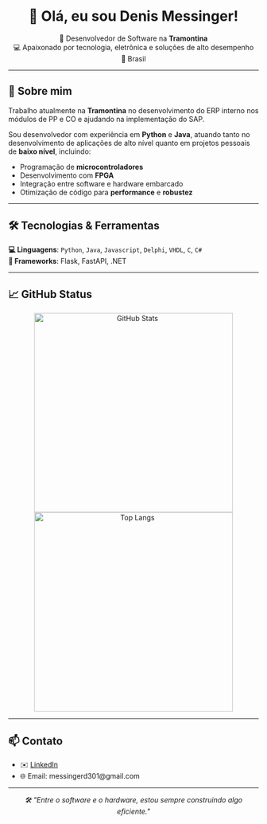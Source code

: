 <div align="center">
  <h1>👋 Olá, eu sou Denis Messinger!</h1>
  <p>
    🎯 Desenvolvedor de Software na <strong>Tramontina</strong> <br>
    💻 Apaixonado por tecnologia, eletrônica e soluções de alto desempenho <br>
    📍 Brasil
  </p>
</div>

---

<h2>🚀 Sobre mim</h2>
<p>
  Trabalho atualmente na <strong>Tramontina</strong> no desenvolvimento do ERP interno nos módulos de PP e CO e ajudando na implementação do SAP.
</p>
<p>
  Sou desenvolvedor com experiência em <strong>Python</strong> e <strong>Java</strong>, atuando tanto no desenvolvimento de aplicações de alto nível quanto em projetos pessoais de <strong>baixo nível</strong>, incluindo:
</p>
<ul>
  <li>Programação de <strong>microcontroladores</strong></li>
  <li>Desenvolvimento com <strong>FPGA</strong></li>
  <li>Integração entre software e hardware embarcado</li>
  <li>Otimização de código para <strong>performance</strong> e <strong>robustez</strong></li>
</ul>

---

<h2>🛠️ Tecnologias & Ferramentas</h2>
<p>
  <strong>💻 Linguagens</strong>: <code>Python</code>, <code>Java</code>, <code>Javascript</code>, <code>Delphi</code>, <code>VHDL</code>, <code>C</code>, <code>C#</code> <br>
  <strong>🧠 Frameworks</strong>: Flask, FastAPI, .NET
</p>

---

<h2>📈 GitHub Status</h2>
<p align="center">
  <img src="https://github-readme-stats.vercel.app/api?username=denismessinger&show_icons=true&theme=tokyonight&hide_rank=false" alt="GitHub Stats" width="400px"/>
  <img src="https://github-readme-stats.vercel.app/api/top-langs/?username=denismessinger&layout=compact&theme=tokyonight" alt="Top Langs" width="400px"/>
</p>

---

<h2>📫 Contato</h2>
<ul>
  <li>✉️ <a href="https://www.linkedin.com/in/denis-messinger-44b338251/">LinkedIn</a></li>
  <li>🌐 Email: messingerd301@gmail.com</li>
</ul>

---

<p align="center">
  <em>🛠️ "Entre o software e o hardware, estou sempre construindo algo eficiente."</em>
</p>
